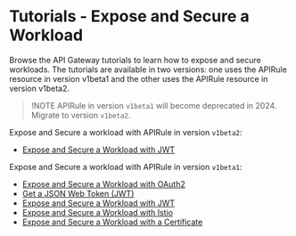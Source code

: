# Tutorials - Expose and Secure a Workload
Browse the API Gateway tutorials to learn how to expose and secure workloads. The tutorials are available in two versions: one uses the APIRule resource in version v1beta1 and the other uses the APIRule resource in version v1beta2. 

> !NOTE
> APIRule in version `v1beta1` will become deprecated in 2024. Migrate to version `v1beta2`.

Expose and Secure a workload with APIRule in version `v1beta2`:
- [Expose and Secure a Workload with JWT](./01-52-expose-and-secure-workload-jwt.md)

Expose and Secure a workload with APIRule in version `v1beta1`:
- [Expose and Secure a Workload with OAuth2](./01-50-expose-and-secure-workload-oauth2.md)
- [Get a JSON Web Token (JWT)](./01-51-get-jwt.md)
- [Expose and Secure a Workload with JWT](./01-52-expose-and-secure-workload-jwt.md)
- [Expose and Secure a Workload with Istio](./01-53-expose-and-secure-workload-istio.md)
- [Expose and Secure a Workload with a Certificate](./01-54-expose-and-secure-workload-with-certificate.md)